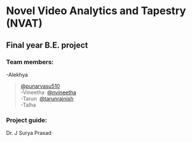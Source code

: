 # Novel Video Analytics and Tapestry (NVAT)

## Final year B.E. project

### Team members:

-Alekhya
> [@punarvasu510](https://github.com/punarvasu510) <br />
-Vineetha	&nbsp;[@nvineetha](https://github.com/nvineetha) <br />
-Tarun		&nbsp;[@tarunrajnish](https://github.com/tarunrajnish) <br />
-Talha

### Project guide:

Dr. J Surya Prasad	
